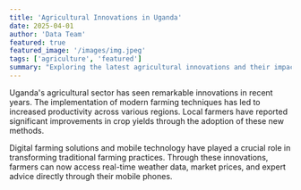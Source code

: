 ```yaml
---
title: 'Agricultural Innovations in Uganda'
date: 2025-04-01
author: 'Data Team'
featured: true
featured_image: '/images/img.jpeg'
tags: ['agriculture', 'featured']
summary: "Exploring the latest agricultural innovations and their impact on Ugandan farmers' productivity and income."
---
```


Uganda's agricultural sector has seen remarkable innovations in recent years. The implementation of modern farming techniques has led to increased productivity across various regions. Local farmers have reported significant improvements in crop yields through the adoption of these new methods.

Digital farming solutions and mobile technology have played a crucial role in transforming traditional farming practices. Through these innovations, farmers can now access real-time weather data, market prices, and expert advice directly through their mobile phones.
